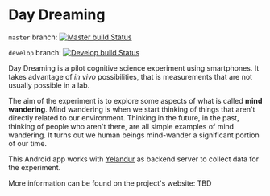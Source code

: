 Day Dreaming
============

`master` branch: [![Master build Status](https://travis-ci.org/wehlutyk/daydreaming.png?branch=master)](https://travis-ci.org/wehlutyk/daydreaming)

`develop` branch: [![Develop build Status](https://travis-ci.org/wehlutyk/daydreaming.png?branch=develop)](https://travis-ci.org/wehlutyk/daydreaming)


Day Dreaming is a pilot cognitive science experiment using smartphones. It takes advantage of *in vivo* possibilities, that is measurements that are not usually possible in a lab.

The aim of the experiment is to explore some aspects of what is called **mind wandering**. Mind wandering is when we start thinking of things that aren't directly related to our environment. Thinking in the future, in the past, thinking of people who aren't there, are all simple examples of mind wandering. It turns out we human beings mind-wander a significant portion of our time.

This Android app works with [Yelandur](https://github.com/wehlutyk/yelandur) as backend server to collect data for the experiment.

More information can be found on the project's website: TBD
